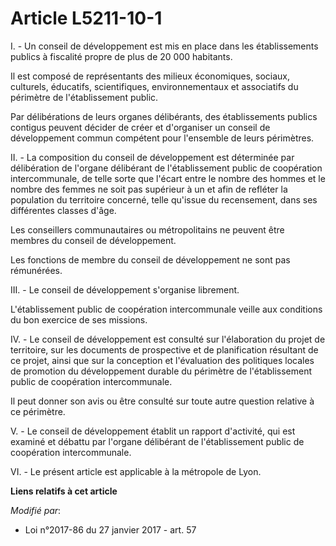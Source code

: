 # Article L5211-10-1

I. - Un conseil de développement est mis en place dans les établissements publics à fiscalité propre de plus de 20 000
habitants. 

Il est composé de représentants des milieux économiques, sociaux, culturels, éducatifs, scientifiques, environnementaux et
associatifs du périmètre de l'établissement public. 

Par délibérations de leurs organes délibérants, des établissements publics contigus peuvent décider de créer et d'organiser
un conseil de développement commun compétent pour l'ensemble de leurs périmètres. 

II. - La composition du conseil de développement est déterminée par délibération de l'organe délibérant de l'établissement
public de coopération intercommunale, de telle sorte que l'écart entre le nombre des hommes et le nombre des  femmes ne soit
pas supérieur à un et afin de refléter la population du  territoire concerné, telle qu'issue du recensement, dans ses
différentes  classes d'âge. 

Les conseillers communautaires ou métropolitains ne peuvent être membres du conseil de développement. 

Les fonctions de membre du conseil de développement ne sont pas rémunérées. 

III. - Le conseil de développement s'organise librement. 

L'établissement public de coopération intercommunale veille aux conditions du bon exercice de ses missions. 

IV. - Le conseil de développement est consulté sur l'élaboration du projet de territoire, sur les documents de prospective et
de planification résultant de ce projet, ainsi que sur la conception et l'évaluation des politiques locales de promotion du
développement durable du périmètre de l'établissement public de coopération intercommunale. 

Il peut donner son avis ou être consulté sur toute autre question relative à ce périmètre. 

V. - Le conseil de développement établit un rapport d'activité, qui est examiné et débattu par l'organe délibérant de
l'établissement public de coopération intercommunale. 

VI. - Le présent article est applicable à la métropole de Lyon.

**Liens relatifs à cet article**

_Modifié par_:

  - Loi n°2017-86 du 27 janvier 2017 - art. 57
